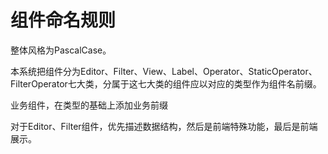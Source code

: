 # 组件命名规则

整体风格为PascalCase。

本系统把组件分为Editor、Filter、View、Label、Operator、StaticOperator、FilterOperator七大类，分属于这七大类的组件应以对应的类型作为组件名前缀。

业务组件，在类型的基础上添加业务前缀

对于Editor、Filter组件，优先描述数据结构，然后是前端特殊功能，最后是前端展示。